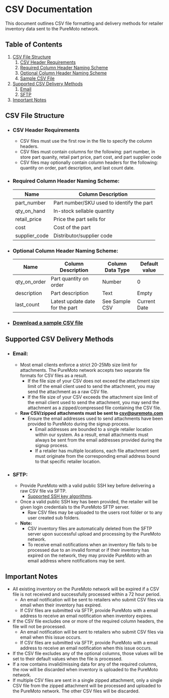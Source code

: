 # CSV Documentation
This document outlines CSV file formatting and delivery methods for retailer inventory data sent to the PureMoto network.

## Table of Contents

 1. [CSV File Structure](#csv-file-structure)
    1. [CSV Header Requirements](#csv-header-requirements)
    2. [Required Column Header Naming Scheme](#required-column-header-naming-scheme)
    3. [Optional Column Header Naming Scheme](#optional-column-header-naming-scheme)
    4. [Sample CSV File](#download-a-sample-csv-file)
 2. [Supported CSV Delivery Methods](#supported-csv-delivery-methods)
     1. [Email](#email)
     2. [SFTP](#sftp)
 3. [Important Notes](#important-notes)

## CSV File Structure

* ### CSV Header Requirements
    * CSV files must use the first row in the file to specify the column headers.
    * CSV files must contain columns for the following: part number, in store part quanity, retail part price, part cost, and part supplier code
    * CSV files may optionally contain column headers for the following: quantity on order, part description, and last count date.

* ### Required Column Header Naming Scheme:
    | Name          | Column Description                        |
    | ------------- | ----------------------------------------- |
    | part_number   | Part number/SKU used to identify the part |
    | qty_on_hand   | In-stock sellable quantity                |
    | retail_price  | Price the part sells for                  |
    | cost          | Cost of the part                          |
    | supplier_code | Distributor/supplier code                 |

* ### Optional Column Header Naming Scheme:
    | Name          | Column Description                                           | Column Data Type  | Default value | 
    | ------------- | ------------------------------------------------------------ | ----------------- | ------------- |
    | qty_on_order  | Part quantity on order                                       | Number            | 0             |
    | description   | Part description                                             | Text              | Empty         |
    | last_count    | Latest update date for the part                              | See Sample CSV    | Current Date  |

* ### [Download a sample CSV file](sample-csv.csv)

## Supported CSV Delivery Methods

* ### Email:
    * Most email clients enforce a strict 20-25Mb size limit for attachments. The PureMoto network accepts two separate file formats for CSV files as a result.
        * If the file size of your CSV does not exceed the attachment size limit of the email client used to send the attachment, you may send the attachment as a raw CSV file.
        * If the file size of your CSV exceeds the attachment size limit of the email client used to send the attachment, you may send the attachment as a zipped/compressed file containing the CSV file.
    * **Raw CSV/zipped attachments must be sent to csv@puremoto.com**
        * Ensure the email addresses used to send attachments have been provided to PureMoto during the signup process.
            * Email addresses are bounded to a single retailer location within our system. As a result, email attachments must always be sent from the email addresses provided during the signup process.
            * If a retailer has multiple locations, each file attachment sent must originate from the corresponding email address bound to that specific retailer location.

* ### SFTP:
    * Provide PureMoto with a valid public SSH key before delivering a raw CSV file via SFTP.
        * [Supported SSH key algorithms](https://docs.aws.amazon.com/transfer/latest/userguide/key-management.html#key-algorithms).
    * Once a valid public SSH key has been provided, the retailer will be given login credentials to the PureMoto SFTP server.
        * Raw CSV files may be uploaded to the users root folder or to any user created sub folders.
    * **Note:** 
        * CSV inventory files are automatically deleted from the SFTP server upon successful upload and processing by the PureMoto network.
        * To receive email notifications when an inventory file fails to be processed due to an invalid format or if their inventory has expired on the network, they may provide PureMoto with an email address where notifications may be sent.

## Important Notes
* All existing inventory on the PureMoto network will be expired if a CSV file is not received and successfully processed within a 72 hour period.
    * An email notification will be sent to retailers who submit CSV files via email when their inventory has expired.
    * If CSV files are submitted via SFTP, provide PureMoto with a email address to receive an email notification when inventory expires.
* If the CSV file excludes one or more of the required column headers, the file will not be processed.
    * An email notification will be sent to retailers who submit CSV files via email when this issue occurs.
    * If CSV files are submitted via SFTP, provide PureMoto with a email address to receive an email notification when this issue occurs.
* If the CSV file excludes any of the optional columns, those values will be set to their default values when the file is processed.
* If a row contains invalid/missing data for any of the required columns, the row will be discarded when inventory is uploaded to the PureMoto network.
* If multiple CSV files are sent in a single zipped attachment, only a single CSV file from the zipped attachment will be processed and uploaded to the PureMoto network. The other CSV files will be discarded.